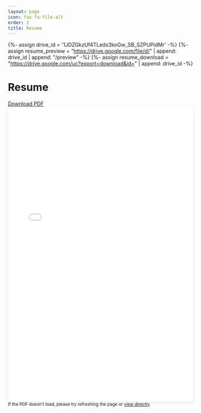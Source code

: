 ```yaml
---
layout: page
icon: fas fa-file-alt
order: 2
title: Resume
---
```


{%- assign drive_id = '1JDZGkzUf4TLeds3koGw_SB_SZPUPidMr' -%}
{%- assign resume_preview = "https://drive.google.com/file/d/" | append: drive_id | append: "/preview" -%}
{%- assign resume_download = "https://drive.google.com/uc?export=download&id=" | append: drive_id -%}

<div class="resume-container">
  <div class="d-flex justify-content-between align-items-center mb-4">
    <h1>Resume</h1>
    <a href="{{ resume_download }}" target="_blank" class="btn btn-primary">
      <i class="fas fa-download me-2"></i>Download PDF
    </a>
  </div>

  <div class="pdf-viewer">
    <iframe
      src="{{ resume_preview }}"
      width="100%"
      height="800px"
      frameborder="0"
      allowfullscreen>
    </iframe>
  </div>

  <div class="mt-4 text-muted">
    <small>
      <i class="fas fa-info-circle me-1"></i>
      If the PDF doesn't load, please try refreshing the page or
      <a href="{{ resume_preview }}" target="_blank">view directly</a>.
    </small>
  </div>
</div>

<style>
.resume-container {
  max-width: 100%;
  margin: 0 auto;
}

.pdf-viewer {
  border: 1px solid var(--border-color);
  border-radius: 0.5rem;
  overflow: hidden;
  box-shadow: 0 2px 10px rgba(0, 0, 0, 0.1);
}

.pdf-viewer iframe {
  display: block;
  min-height: 600px;
}

@media (max-width: 768px) {
  .pdf-viewer iframe {
    height: 500px;
  }
}
</style>